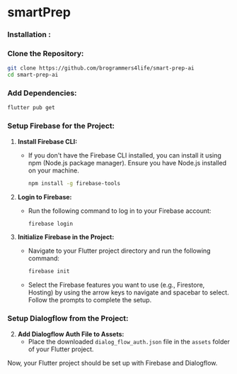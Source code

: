 # smartPrep


### Installation : 

### Clone the Repository:

```bash
git clone https://github.com/brogrammers4life/smart-prep-ai
cd smart-prep-ai
```

### Add Dependencies:

```bash
flutter pub get
```

### Setup Firebase for the Project:

1. **Install Firebase CLI:**
   - If you don't have the Firebase CLI installed, you can install it using npm (Node.js package manager). Ensure you have Node.js installed on your machine.

     ```bash
     npm install -g firebase-tools
     ```

2. **Login to Firebase:**
   - Run the following command to log in to your Firebase account:

     ```bash
     firebase login
     ```

3. **Initialize Firebase in the Project:**
   - Navigate to your Flutter project directory and run the following command:

     ```bash
     firebase init
     ```

   - Select the Firebase features you want to use (e.g., Firestore, Hosting) by using the arrow keys to navigate and spacebar to select. Follow the prompts to complete the setup.

### Setup Dialogflow from the Project:



2. **Add Dialogflow Auth File to Assets:**
   - Place the downloaded `dialog_flow_auth.json` file in the `assets` folder of your Flutter project.



Now, your Flutter project should be set up with Firebase and Dialogflow.

